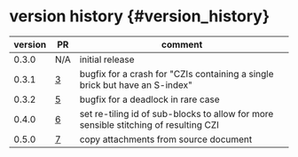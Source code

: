version history                 {#version_history}
============

 version            |  PR                                                  | comment
 ------------------ | ---------------------------------------------------- | ---------------------------------------------------
 0.3.0              |  N/A                                                 | initial release
 0.3.1              |  [3](https://github.com/ZEISS/warpaffine/pull/3)     | bugfix for a crash for "CZIs containing a single brick but have an S-index"
 0.3.2              |  [5](https://github.com/ZEISS/warpaffine/pull/5)     | bugfix for a deadlock in rare case
 0.4.0              |  [6](https://github.com/ZEISS/warpaffine/pull/6)     | set re-tiling id of sub-blocks to allow for more sensible stitching of resulting CZI
 0.5.0              |  [7](https://github.com/ZEISS/warpaffine/pull/7)     | copy attachments from source document